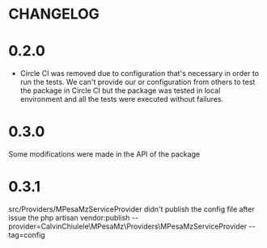 # CHANGELOG

# 0.2.0

- Circle CI was removed due to configuration that's necessary in order to run the tests. We can't provide our or 
configuration from others to test the package in Circle CI but the package was tested in local environment and all the
tests were executed without failures.

# 0.3.0

Some modifications were made in the API of the package

# 0.3.1

src/Providers/MPesaMzServiceProvider didn't publish the config file after issue the 
php artisan vendor:publish --provider=CalvinChiulele\MPesaMz\Providers\MPesaMzServiceProvider --tag=config
